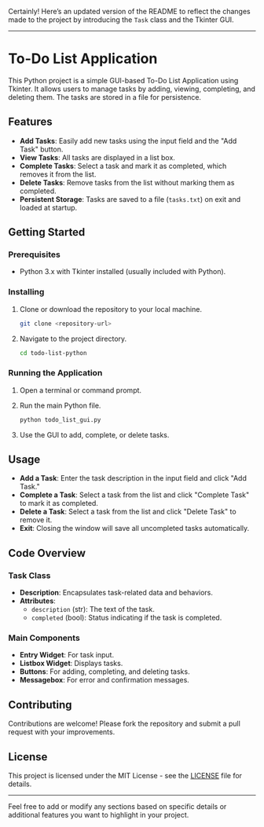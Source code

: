 Certainly! Here’s an updated version of the README to reflect the changes made to the project by introducing the `Task` class and the Tkinter GUI.

---

# To-Do List Application

This Python project is a simple GUI-based To-Do List Application using Tkinter. It allows users to manage tasks by adding, viewing, completing, and deleting them. The tasks are stored in a file for persistence.

## Features

- **Add Tasks**: Easily add new tasks using the input field and the "Add Task" button.
- **View Tasks**: All tasks are displayed in a list box.
- **Complete Tasks**: Select a task and mark it as completed, which removes it from the list.
- **Delete Tasks**: Remove tasks from the list without marking them as completed.
- **Persistent Storage**: Tasks are saved to a file (`tasks.txt`) on exit and loaded at startup.

## Getting Started

### Prerequisites

- Python 3.x with Tkinter installed (usually included with Python).

### Installing

1. Clone or download the repository to your local machine.

   ```bash
   git clone <repository-url>
   ```

2. Navigate to the project directory.

   ```bash
   cd todo-list-python
   ```

### Running the Application

1. Open a terminal or command prompt.

2. Run the main Python file.

   ```bash
   python todo_list_gui.py
   ```

3. Use the GUI to add, complete, or delete tasks.

## Usage

- **Add a Task**: Enter the task description in the input field and click "Add Task."
- **Complete a Task**: Select a task from the list and click "Complete Task" to mark it as completed.
- **Delete a Task**: Select a task from the list and click "Delete Task" to remove it.
- **Exit**: Closing the window will save all uncompleted tasks automatically.

## Code Overview

### Task Class

- **Description**: Encapsulates task-related data and behaviors.
- **Attributes**: 
  - `description` (str): The text of the task.
  - `completed` (bool): Status indicating if the task is completed.

### Main Components

- **Entry Widget**: For task input.
- **Listbox Widget**: Displays tasks.
- **Buttons**: For adding, completing, and deleting tasks.
- **Messagebox**: For error and confirmation messages.

## Contributing

Contributions are welcome! Please fork the repository and submit a pull request with your improvements.

## License

This project is licensed under the MIT License - see the [LICENSE](LICENSE) file for details.

---

Feel free to add or modify any sections based on specific details or additional features you want to highlight in your project.